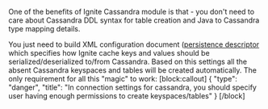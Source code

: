 One of the benefits of Ignite Cassandra module is that - you don't need to care about Cassandra DDL syntax for table creation and Java to Cassandra type mapping details. 

You just need to build XML configuration document ([persistence descriptor](doc:base-concepts#persistencesettingsbean) which specifies how Ignite cache keys and values should be serialized/deserialized to/from Cassandra. Based on this settings all the absent Cassandra keyspaces and tables will be created automatically. The only requirement for all this "magic" to work:
[block:callout]
{
  "type": "danger",
  "title": "In connection settings for cassandra, you should specify user having enough permissions to create keyspaces/tables"
}
[/block]